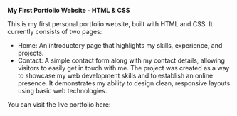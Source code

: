 **My First Portfolio Website - HTML & CSS**

This is my first personal portfolio website, built with HTML and CSS. It currently consists of two pages:

* Home: An introductory page that highlights my skills, experience, and projects.
* Contact: A simple contact form along with my contact details, allowing visitors to easily get in touch with me.
The project was created as a way to showcase my web development skills and to establish an online presence. It demonstrates my ability to design clean, responsive layouts using basic web technologies.

You can visit the live portfolio here: 
